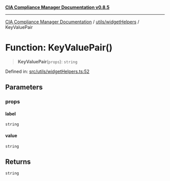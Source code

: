 [**CIA Compliance Manager Documentation v0.8.5**](../../../README.md)

***

[CIA Compliance Manager Documentation](../../../modules.md) / [utils/widgetHelpers](../README.md) / KeyValuePair

# Function: KeyValuePair()

> **KeyValuePair**(`props`): `string`

Defined in: [src/utils/widgetHelpers.ts:52](https://github.com/Hack23/cia-compliance-manager/blob/3ae0301247f765ba03c8c0fe645db4718bb8af76/src/utils/widgetHelpers.ts#L52)

## Parameters

### props

#### label

`string`

#### value

`string`

## Returns

`string`

